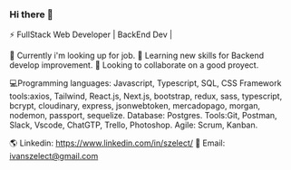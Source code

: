 ### Hi there 👋

⚡ FullStack Web Developer | BackEnd Dev |

🔭 Currently i'm looking up for job.
🌱 Learning new skills for Backend develop improvement.
👯 Looking to collaborate on a good proyect.

💻Programming languages: Javascript, Typescript, SQL, CSS Framework tools:axios, Tailwind, React.js, Next.js, bootstrap, redux, sass,
typescript, bcrypt, cloudinary, express, jsonwebtoken, mercadopago, morgan, nodemon, passport,
sequelize. Database: Postgres. Tools:Git, Postman, Slack, Vscode, ChatGTP, Trello, Photoshop. Agile:
Scrum, Kanban.

🌎 Linkedin: https://www.linkedin.com/in/szelect/
📧 Email: ivanszelect@gmail.com


<!--
**ElSzelect/ElSzelect** is a ✨ _special_ ✨ repository because its `README.md` (this file) appears on your GitHub profile.

Here are some ideas to get you started:

- 🔭 I’m currently working on ...
- 🌱 I’m currently learning ...
- 👯 I’m looking to collaborate on ...
- 🤔 I’m looking for help with ...
- 💬 Ask me about ...
- 📫 How to reach me: ...
- 😄 Pronouns: ...
- ⚡ Fun fact: ...
-->
